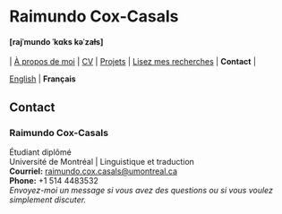 # Raimundo Cox-Casals
#### [rajˈmundo ˈkɑks kəˈzaɫs]

| [À propos de moi](french/LISMOI.md) | [CV](french/cvfr.md) | [Projets](french/projectsfr.md) | [Lisez mes recherches](french/papersfr.md) | **Contact** | 

[English](contact.md) \| **Français**

## Contact
### Raimundo Cox-Casals
Étudiant diplômé  
Université de Montréal | Linguistique et traduction  
**Courriel:** raimundo.cox.casals@umontreal.ca  
**Phone:** +1 514 4483532  
_Envoyez-moi un message si vous avez des questions ou si vous voulez simplement discuter._
